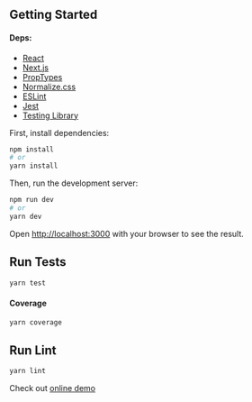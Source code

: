 ## Getting Started

#### Deps:
  - [React](https://reactjs.org/)
  - [Next.js](https://nextjs.org/)
  - [PropTypes](https://www.npmjs.com/package/prop-types)
  - [Normalize.css](https://necolas.github.io/normalize.css/)
  - [ESLint](https://eslint.org/)
  - [Jest](https://jestjs.io/)
  - [Testing Library](https://testing-library.com/)

First, install dependencies:
```bash
npm install
# or
yarn install
```

Then, run the development server:

```bash
npm run dev
# or
yarn dev
```

Open [http://localhost:3000](http://localhost:3000) with your browser to see the result.

## Run Tests

```bash
yarn test
```

#### Coverage
```bash
yarn coverage
```

## Run Lint
```bash
yarn lint
```

Check out [online demo]()
